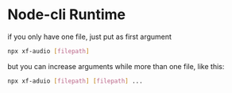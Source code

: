 # Node-cli Runtime

if you only have one file, just put as first argument

```bash
npx xf-audio [filepath]
```

but you can increase arguments while more than one file, like this:

```bash
npx xf-aduio [filepath] [filepath] ...
```
